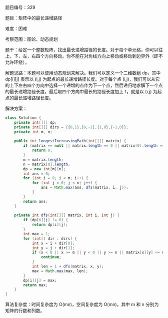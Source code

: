题目编号：329

题目：矩阵中的最长递增路径

难度：困难

考察范围：图论、动态规划

题干：给定一个整数矩阵，找出最长递增路径的长度。对于每个单元格，你可以往上，下，左，右四个方向移动。你不能在对角线方向上移动或移动到边界外（即不允许环绕）。

解题思路：本题可以使用动态规划来解决。我们可以定义一个二维数组 dp，其中 dp[i][j] 表示以 (i,j) 为起点的最长递增路径长度。对于每个点 (i,j)，我们可以从它的上下左右四个方向中选择一个递增的点作为下一个点，然后递归地求解下一个点的最长递增路径长度，最后取四个方向中最长的路径长度加上 1，就是以 (i,j) 为起点的最长递增路径长度。

解决方案：

```java
class Solution {
    private int[][] dp;
    private int[][] dirs = {{0,1},{0,-1},{1,0},{-1,0}};
    private int m, n;
    
    public int longestIncreasingPath(int[][] matrix) {
        if (matrix == null || matrix.length == 0 || matrix[0].length == 0) {
            return 0;
        }
        m = matrix.length;
        n = matrix[0].length;
        dp = new int[m][n];
        int ans = 0;
        for (int i = 0; i < m; i++) {
            for (int j = 0; j < n; j++) {
                ans = Math.max(ans, dfs(matrix, i, j));
            }
        }
        return ans;
    }
    
    private int dfs(int[][] matrix, int i, int j) {
        if (dp[i][j] != 0) {
            return dp[i][j];
        }
        int max = 1;
        for (int[] dir : dirs) {
            int x = i + dir[0];
            int y = j + dir[1];
            if (x < 0 || x >= m || y < 0 || y >= n || matrix[x][y] <= matrix[i][j]) {
                continue;
            }
            int len = 1 + dfs(matrix, x, y);
            max = Math.max(max, len);
        }
        dp[i][j] = max;
        return max;
    }
}
```

算法复杂度：时间复杂度为 O(mn)，空间复杂度为 O(mn)。其中 m 和 n 分别为矩阵的行数和列数。